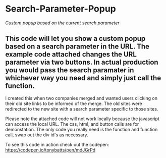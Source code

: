 # Search-Parameter-Popup
*Custom popup based on the current search parameter*

## This code will let you show a custom popup based on a search parameter in the URL. The example code attached changes the URL parameter via two buttons. In actual production you would pass the search paramater in whichever way you need and simply just call the function.

I created this when two companies merged and wanted users clicking on their old site links to be informed of the merge. The old sites were redirected to the new site with a search parameter specific to those sites. 

Please note the attached code will not work locally because the javascript can access the local URL. 
The css, html, and button calls are for demonstation. The only code you really need is the function and function call, swap out the div id's as necessary. 

To see this code in action check out the codepen:
https://codepen.io/tonybatts/pen/mdJGrPd
